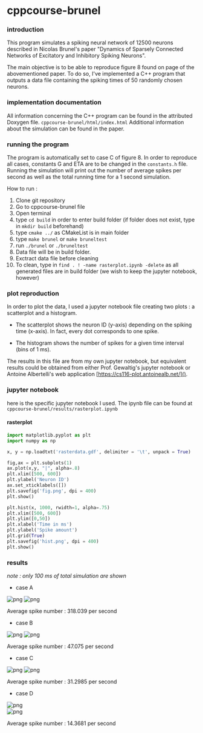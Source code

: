# cppcourse-brunel
### introduction
This program simulates a spiking neural network of 12500 neurons described in Nicolas Brunel's paper "Dynamics of Sparsely Connected Networks of Excitatory and Inhibitory Spiking Neurons".

The main objective is to be able to reproduce figure 8 found on page of the abovementioned paper. To do so, I've implemented a C++ program that outputs a data file containing the spiking times of 50 randomly chosen neurons.

### implementation documentation
All information concerning the C++ program can be found in the attributed Doxygen file. `cppcourse-brunel/html/index.html` Additional information about the simulation can be found in the paper.

### running the program
The program is automatically set to case C of figure 8. In order to reproduce all cases, constants G and ETA are to be changed in the `constants.h` file. Running the simulation will print out the number of average spikes per second as well as the total running time for a 1 second simulation.

How to run :

1. Clone git repository
2. Go to cppcourse-brunel file
3. Open terminal
4. type `cd build` in order to enter build folder (if folder does not exist, type in `mkdir build` beforehand)
5. type `cmake ../` as CMakeList is in main folder
6. type `make brunel` or `make bruneltest`
7. run `./brunel` or `./bruneltest`
8. Data file will be in build folder.
9. Exctract data file before cleaning
10. To clean, type in `find . ! -name rasterplot.ipynb -delete` as all generated files are in build folder (we wish to keep the jupyter notebook, however)

### plot reproduction
In order to plot the data, I used a jupyter notebook file creating two plots : a scatterplot and a histogram.

* The scatterplot shows the neuron ID (y-axis) depending on the spiking time (x-axis). In fact, every dot corresponds to one spike.

* The histogram shows the number of spikes for a given time interval (bins of 1 ms).

The results in this file are from my own jupyter notebook, but equivalent results could be obtained from either Prof. Gewaltig's jupyter notebook or Antoine Albertelli's web application [https://cs116-plot.antoinealb.net/]().

### jupyter notebook

here is the specific jupyter notebook I used. The ipynb file can be found at `cppcourse-brunel/results/rasterplot.ipynb`

#### rasterplot


 
```python
import matplotlib.pyplot as plt
import numpy as np
```


```python
x, y = np.loadtxt('rasterdata.gdf', delimiter = '\t', unpack = True)
```


```python
fig,ax = plt.subplots(1)
ax.plot(x,y, "|", alpha=.8)
plt.xlim([500, 600])
plt.ylabel('Neuron ID')
ax.set_xticklabels([])
plt.savefig('fig.png', dpi = 400)
plt.show()
```
```python
plt.hist(x, 1000, rwidth=1, alpha=.75)
plt.xlim([500, 600])
plt.ylim([0,50])
plt.xlabel('Time in ms')
plt.ylabel('Spike amount')
plt.grid(True)
plt.savefig('hist.png', dpi = 400)
plt.show()
```

### results
*note : only 100 ms of total simulation are shown*

* case A

![png](results/figA.png) 
![png](results/histA.png)

Average spike number : 318.039 per second

* case B

![png](results/figB.png)
![png](results/histB.png)

Average spike number : 47.075 per second

* case C

![png](results/figC.png) 
![png](results/histC.png) 

Average spike number : 31.2985 per second

* case D

![png](results/figD.png)  
![png](results/histD.png)  

Average spike number : 14.3681 per second
